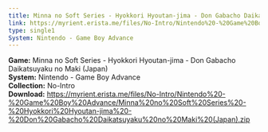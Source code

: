 ```yaml
---
title: Minna no Soft Series - Hyokkori Hyoutan-jima - Don Gabacho Daikatsuyaku no Maki (Japan)
link: https://myrient.erista.me/files/No-Intro/Nintendo%20-%20Game%20Boy%20Advance/Minna%20no%20Soft%20Series%20-%20Hyokkori%20Hyoutan-jima%20-%20Don%20Gabacho%20Daikatsuyaku%20no%20Maki%20(Japan).zip
type: single1
System: Nintendo - Game Boy Advance
---
```

<b>Game:</b> Minna no Soft Series - Hyokkori Hyoutan-jima - Don Gabacho Daikatsuyaku no Maki (Japan)<br>
<b>System:</b> Nintendo - Game Boy Advance<br>
<b>Collection:</b> No-Intro<br>
<b>Download:</b> https://myrient.erista.me/files/No-Intro/Nintendo%20-%20Game%20Boy%20Advance/Minna%20no%20Soft%20Series%20-%20Hyokkori%20Hyoutan-jima%20-%20Don%20Gabacho%20Daikatsuyaku%20no%20Maki%20(Japan).zip